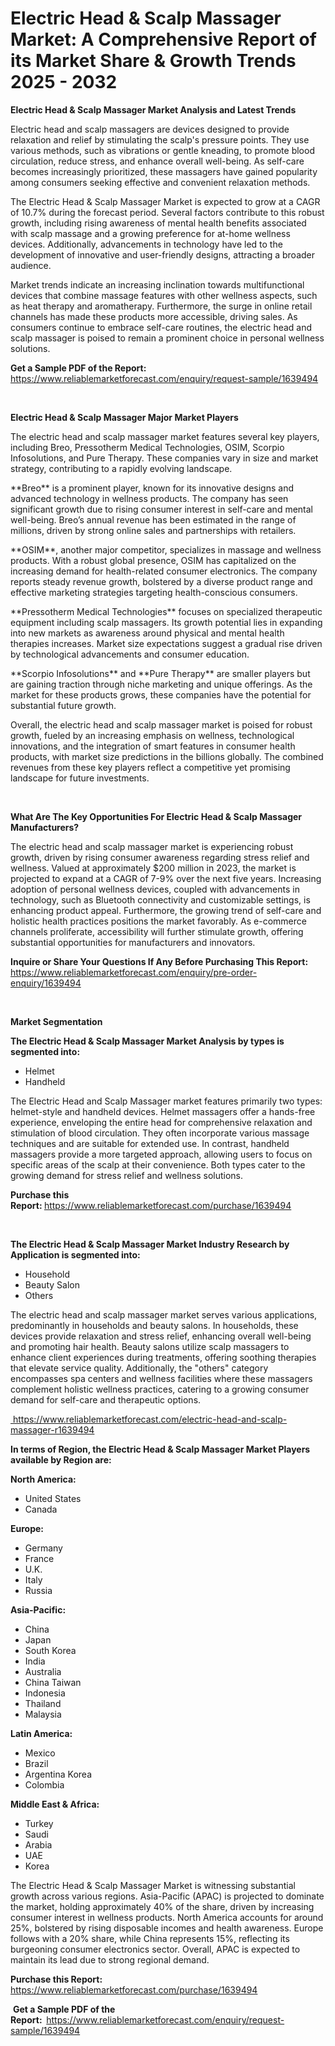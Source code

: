 <p><h1>Electric Head & Scalp Massager Market: A Comprehensive Report of its Market Share & Growth Trends 2025 - 2032</h1></p><p><strong>Electric Head & Scalp Massager Market Analysis and Latest Trends</strong></p>
<p><p>Electric head and scalp massagers are devices designed to provide relaxation and relief by stimulating the scalp's pressure points. They use various methods, such as vibrations or gentle kneading, to promote blood circulation, reduce stress, and enhance overall well-being. As self-care becomes increasingly prioritized, these massagers have gained popularity among consumers seeking effective and convenient relaxation methods.</p><p>The Electric Head & Scalp Massager Market is expected to grow at a CAGR of 10.7% during the forecast period. Several factors contribute to this robust growth, including rising awareness of mental health benefits associated with scalp massage and a growing preference for at-home wellness devices. Additionally, advancements in technology have led to the development of innovative and user-friendly designs, attracting a broader audience.</p><p>Market trends indicate an increasing inclination towards multifunctional devices that combine massage features with other wellness aspects, such as heat therapy and aromatherapy. Furthermore, the surge in online retail channels has made these products more accessible, driving sales. As consumers continue to embrace self-care routines, the electric head and scalp massager is poised to remain a prominent choice in personal wellness solutions.</p></p>
<p><strong>Get a Sample PDF of the Report:&nbsp;</strong> <a href="https://www.reliablemarketforecast.com/enquiry/request-sample/1639494?utm_campaign=2947&utm_medium=2&utm_source=Github&utm_content=ia&utm_term=14042025&utm_id=electric-head-scalp-massager">https://www.reliablemarketforecast.com/enquiry/request-sample/1639494</a></p>
<p>&nbsp;</p>
<p><strong>Electric Head & Scalp Massager Major Market Players</strong></p>
<p><p>The electric head and scalp massager market features several key players, including Breo, Pressotherm Medical Technologies, OSIM, Scorpio Infosolutions, and Pure Therapy. These companies vary in size and market strategy, contributing to a rapidly evolving landscape.</p><p>**Breo** is a prominent player, known for its innovative designs and advanced technology in wellness products. The company has seen significant growth due to rising consumer interest in self-care and mental well-being. Breo’s annual revenue has been estimated in the range of millions, driven by strong online sales and partnerships with retailers.</p><p>**OSIM**, another major competitor, specializes in massage and wellness products. With a robust global presence, OSIM has capitalized on the increasing demand for health-related consumer electronics. The company reports steady revenue growth, bolstered by a diverse product range and effective marketing strategies targeting health-conscious consumers.</p><p>**Pressotherm Medical Technologies** focuses on specialized therapeutic equipment including scalp massagers. Its growth potential lies in expanding into new markets as awareness around physical and mental health therapies increases. Market size expectations suggest a gradual rise driven by technological advancements and consumer education.</p><p>**Scorpio Infosolutions** and **Pure Therapy** are smaller players but are gaining traction through niche marketing and unique offerings. As the market for these products grows, these companies have the potential for substantial future growth.</p><p>Overall, the electric head and scalp massager market is poised for robust growth, fueled by an increasing emphasis on wellness, technological innovations, and the integration of smart features in consumer health products, with market size predictions in the billions globally. The combined revenues from these key players reflect a competitive yet promising landscape for future investments.</p></p>
<p>&nbsp;</p>
<p><strong>What Are The Key Opportunities For Electric Head & Scalp Massager Manufacturers?</strong></p>
<p><p>The electric head and scalp massager market is experiencing robust growth, driven by rising consumer awareness regarding stress relief and wellness. Valued at approximately $200 million in 2023, the market is projected to expand at a CAGR of 7-9% over the next five years. Increasing adoption of personal wellness devices, coupled with advancements in technology, such as Bluetooth connectivity and customizable settings, is enhancing product appeal. Furthermore, the growing trend of self-care and holistic health practices positions the market favorably. As e-commerce channels proliferate, accessibility will further stimulate growth, offering substantial opportunities for manufacturers and innovators.</p></p>
<p><strong>Inquire or Share Your Questions If Any Before Purchasing This Report:</strong> <a href="https://www.reliablemarketforecast.com/enquiry/pre-order-enquiry/1639494?utm_campaign=2947&utm_medium=2&utm_source=Github&utm_content=ia&utm_term=14042025&utm_id=electric-head-scalp-massager">https://www.reliablemarketforecast.com/enquiry/pre-order-enquiry/1639494</a></p>
<p>&nbsp;</p>
<p><strong>Market Segmentation</strong></p>
<p><strong>The Electric Head & Scalp Massager Market Analysis by types is segmented into:</strong></p>
<p><ul><li>Helmet</li><li>Handheld</li></ul></p>
<p><p>The Electric Head and Scalp Massager market features primarily two types: helmet-style and handheld devices. Helmet massagers offer a hands-free experience, enveloping the entire head for comprehensive relaxation and stimulation of blood circulation. They often incorporate various massage techniques and are suitable for extended use. In contrast, handheld massagers provide a more targeted approach, allowing users to focus on specific areas of the scalp at their convenience. Both types cater to the growing demand for stress relief and wellness solutions.</p></p>
<p><strong>Purchase this Report:&nbsp;</strong><a href="https://www.reliablemarketforecast.com/purchase/1639494?utm_campaign=2947&utm_medium=2&utm_source=Github&utm_content=ia&utm_term=14042025&utm_id=electric-head-scalp-massager">https://www.reliablemarketforecast.com/purchase/1639494</a></p>
<p>&nbsp;</p>
<p><strong>The Electric Head & Scalp Massager Market Industry Research by Application is segmented into:</strong></p>
<p><ul><li>Household</li><li>Beauty Salon</li><li>Others</li></ul></p>
<p><p>The electric head and scalp massager market serves various applications, predominantly in households and beauty salons. In households, these devices provide relaxation and stress relief, enhancing overall well-being and promoting hair health. Beauty salons utilize scalp massagers to enhance client experiences during treatments, offering soothing therapies that elevate service quality. Additionally, the "others" category encompasses spa centers and wellness facilities where these massagers complement holistic wellness practices, catering to a growing consumer demand for self-care and therapeutic options.</p></p>
<p><a href="https://www.reliablemarketforecast.com/electric-head-and-scalp-massager-r1639494?utm_campaign=2947&utm_medium=2&utm_source=Github&utm_content=ia&utm_term=14042025&utm_id=electric-head-scalp-massager">&nbsp;https://www.reliablemarketforecast.com/electric-head-and-scalp-massager-r1639494</a></p>
<p><strong>In terms of Region, the Electric Head & Scalp Massager Market Players available by Region are:</strong></p>
<p>
    <p> <strong> North America: </strong>
        <ul>
            <li>United States</li>
            <li>Canada</li>
        </ul>
        </p> 
    <p> <strong> Europe: </strong>
        <ul>
            <li>Germany</li>
            <li>France</li>
            <li>U.K.</li>
            <li>Italy</li>
            <li>Russia</li>
        </ul>
        </p> 
    <p> <strong> Asia-Pacific: </strong>
        <ul>
            <li>China</li>
            <li>Japan</li>
            <li>South Korea</li>
            <li>India</li>
            <li>Australia</li>
            <li>China Taiwan</li>
            <li>Indonesia</li>
            <li>Thailand</li>
            <li>Malaysia</li>
        </ul>
        </p> 
    <p> <strong> Latin America: </strong>
        <ul>
            <li>Mexico</li>
            <li>Brazil</li>
            <li>Argentina Korea</li>
            <li>Colombia</li>
        </ul>
        </p> 
    <p> <strong> Middle East & Africa: </strong>
        <ul>
            <li>Turkey</li>
            <li>Saudi</li>
            <li>Arabia</li>
            <li>UAE</li>
            <li>Korea</li>
        </ul>
    </p>
    </p>
<p><p>The Electric Head & Scalp Massager Market is witnessing substantial growth across various regions. Asia-Pacific (APAC) is projected to dominate the market, holding approximately 40% of the share, driven by increasing consumer interest in wellness products. North America accounts for around 25%, bolstered by rising disposable incomes and health awareness. Europe follows with a 20% share, while China represents 15%, reflecting its burgeoning consumer electronics sector. Overall, APAC is expected to maintain its lead due to strong regional demand.</p></p>
<p><strong>Purchase this Report: </strong><a href="https://www.reliablemarketforecast.com/purchase/1639494?utm_campaign=2947&utm_medium=2&utm_source=Github&utm_content=ia&utm_term=14042025&utm_id=electric-head-scalp-massager">https://www.reliablemarketforecast.com/purchase/1639494</a></p>
<p>&nbsp;<strong>Get a Sample PDF of the Report:&nbsp;&nbsp;</strong><a href="https://www.reliablemarketforecast.com/enquiry/request-sample/1639494?utm_campaign=2947&utm_medium=2&utm_source=Github&utm_content=ia&utm_term=14042025&utm_id=electric-head-scalp-massager">https://www.reliablemarketforecast.com/enquiry/request-sample/1639494</a></p>
<p><strong></strong></p>
<p><p></p><p></p><p></p></p>